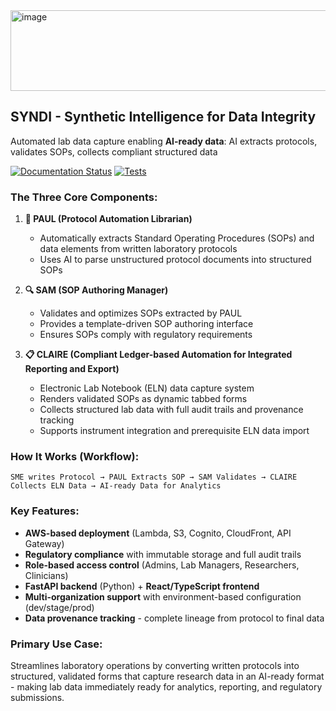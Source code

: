 <img width="563" height="129" alt="image" src="https://github.com/user-attachments/assets/38c11791-e65b-4c81-aa6f-1c8afd68be9e" />

## **SYNDI - Synthetic Intelligence for Data Integrity**
Automated lab data capture enabling **AI-ready data**: AI extracts protocols, validates SOPs, collects compliant structured data

[![Documentation Status](https://readthedocs.org/projects/syndi/badge/?version=latest)](https://syndi.readthedocs.io/en/latest/?badge=latest)
[![Tests](https://github.com/pathwaybio/SYNDI/actions/workflows/test.yml/badge.svg)](https://github.com/pathwaybio/SYNDI/actions)

### The Three Core Components:

1. **🤖 PAUL (Protocol Automation Librarian)**
   - Automatically extracts Standard Operating Procedures (SOPs) and data elements from written laboratory protocols
   - Uses AI to parse unstructured protocol documents into structured SOPs

2. **🔍 SAM (SOP Authoring Manager)** 
   - Validates and optimizes SOPs extracted by PAUL
   - Provides a template-driven SOP authoring interface
   - Ensures SOPs comply with regulatory requirements

3. **📋 CLAIRE (Compliant Ledger-based Automation for Integrated Reporting and Export)**
   - Electronic Lab Notebook (ELN) data capture system
   - Renders validated SOPs as dynamic tabbed forms
   - Collects structured lab data with full audit trails and provenance tracking
   - Supports instrument integration and prerequisite ELN data import

### How It Works (Workflow):

```
SME writes Protocol → PAUL Extracts SOP → SAM Validates → CLAIRE Collects ELN Data → AI-ready Data for Analytics
```

### Key Features:

- **AWS-based deployment** (Lambda, S3, Cognito, CloudFront, API Gateway)
- **Regulatory compliance** with immutable storage and full audit trails
- **Role-based access control** (Admins, Lab Managers, Researchers, Clinicians)
- **FastAPI backend** (Python) + **React/TypeScript frontend**
- **Multi-organization support** with environment-based configuration (dev/stage/prod)
- **Data provenance tracking** - complete lineage from protocol to final data

### Primary Use Case:

Streamlines laboratory operations by converting written protocols into structured, validated forms that capture research data in an AI-ready format - making lab data immediately ready for analytics, reporting, and regulatory submissions.

